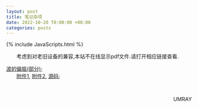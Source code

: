 ```yaml
---
layout: post
title: 笔记杂项
date: 2022-10-20 T0:00:00 +08:00
categories: posts
---
```


{% include JavaScripts.html %}

&emsp;&emsp;考虑到对老旧设备的兼容,本站不在线显示pdf文件.请打开相应链接查看.  

[波的偏振(部分)](/include/Notes/Others/20221020/波的偏振.pdf);  
&emsp;&emsp;[附件1](/include/Notes/Others/20221020/mxm1.wxm), [附件2](/include/Notes/Others/20221020/oct1.m), [源码](/include/Notes/Others/20221020/Source.tar.xz);  

&emsp;&emsp;
<p align="right">UMRAY</p>
